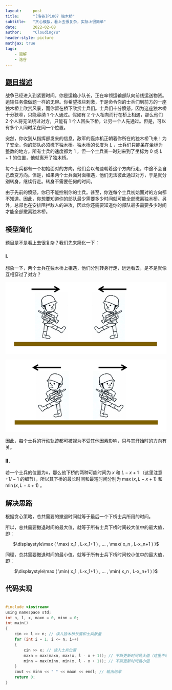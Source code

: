 ```yaml
---
layout:     post
title:      "[洛谷]P1007 独木桥"
subtitle:   "贪心模拟，看上去很复杂，实际上很简单"
date:       2022-02-08
author:     "CloudingYu"
header-style: picture
mathjax: true
tags:
    - 题解
    - 洛谷
---
```

## [题目描述](https://www.luogu.com.cn/problem/P1007)

战争已经进入到紧要时间。你是运输小队长，正在率领运输部队向前线运送物资。运输任务像做题一样的无聊。你希望找些刺激，于是命令你的士兵们到前方的一座独木桥上欣赏风景，而你留在桥下欣赏士兵们。士兵们十分愤怒，因为这座独木桥十分狭窄，只能容纳 $1$ 个人通过。假如有 $2$ 个人相向而行在桥上相遇，那么他们 $2$ 个人将无法绕过对方，只能有 $1$ 个人回头下桥，让另一个人先通过。但是，可以有多个人同时呆在同一个位置。

  
  

突然，你收到从指挥部发来的信息，敌军的轰炸机正朝着你所在的独木桥飞来！为了安全，你的部队必须撤下独木桥。独木桥的长度为 $L$ ，士兵们只能呆在坐标为整数的地方。所有士兵的速度都为 $1$ ，但一个士兵某一时刻来到了坐标为 $0$ 或 $L+1$ 的位置，他就离开了独木桥。

  
  

每个士兵都有一个初始面对的方向，他们会以匀速朝着这个方向行走，中途不会自己改变方向。但是，如果两个士兵面对面相遇，他们无法彼此通过对方，于是就分别转身，继续行走。转身不需要任何的时间。

  
  

由于先前的愤怒，你已不能控制你的士兵。甚至，你连每个士兵初始面对的方向都不知道。因此，你想要知道你的部队最少需要多少时间就可能全部撤离独木桥。另外，总部也在安排阻拦敌人的进攻，因此你还需要知道你的部队最多需要多少时间才能全部撤离独木桥。

  

## 模型简化

题目是不是看上去很复杂？我们先来简化一下：

  

### I.

想象一下，两个士兵在独木桥上相遇，他们分别转身行走，远远看去，是不是就像互相穿过了对方？

![相向而行](/img/posts/2022-02-08-luogu-P1007/1.png)

![背道而驰](/img/posts/2022-02-08-luogu-P1007/2.png)

  

因此，每个士兵的行动轨迹都可被视为不受其他因素影响，只与其开始时的方向有关。

  

### II.

若一个士兵的位置为x，那么他下桥的两种可能时间为 $x$ 和 $L-x+1$ （这里注意 $+1/-1$ 的细节），所以其下桥的最长时间和最短时间分别为 $\max( x , L-x+1 )$ 和 $\min( x , L-x+1 )$ 。

  
  

## 解决思路

根据贪心策略，总共需要的撤退时间就等于最后一个下桥士兵所用的时间。

  

所以，总共需要撤退时间的最大值，就等于所有士兵下桥时间较大值中的最大值，即：

<p style="text-align: center;">$\displaystyle\max ( \max( x_1 , L-x_1+1 ) , ... , \max( x_n , L-x_n+1 ) )$</p>


同理，总共需要撤退时间的最小值，就等于所有士兵下桥时间较小值中的最大值，即：

<p style="text-align: center;">$\displaystyle\max ( \min( x_1 , L-x_1+1 ) ,  ... , \min( x_n , L-x_n+1 ) )$</p>

  
  

## 代码实现

  

```c

#include <iostream>
using namespace std;
int n, l, x, maxn = 0, minn = 0;
int main()
{
    cin >> l >> n; // 读入独木桥长度和士兵数量
    for (int i = 1; i <= n; i++)
    {
        cin >> x; // 读入士兵位置
        maxn = max(maxn, max(x, l - x + 1)); // 不断更新时间最大值（这里不明白的看“整体思路”）
        minn = max(minn, min(x, l - x + 1)); // 不断更新时间最小值
    }
    cout << minn << " " << maxn << endl; // 输出结果
    return 0;
}
```
